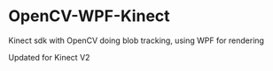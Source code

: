 OpenCV-WPF-Kinect
=================

Kinect sdk with OpenCV doing blob tracking, using WPF for rendering

Updated for Kinect V2
